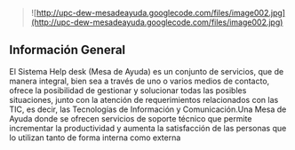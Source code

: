 > ![http://upc-dew-mesadeayuda.googlecode.com/files/image002.jpg](http://upc-dew-mesadeayuda.googlecode.com/files/image002.jpg)

## Información General ##

El Sistema Help desk (Mesa de Ayuda) es un conjunto de servicios, que de manera integral, bien sea a través de uno o varios medios de contacto, ofrece la posibilidad de gestionar y solucionar todas las posibles situaciones, junto con la atención de requerimientos relacionados con las TIC, es decir, las Tecnologías de Información y Comunicación.Una Mesa de Ayuda donde se ofrecen servicios de soporte técnico que permite incrementar la productividad y aumenta la satisfacción de las personas que lo utilizan tanto de forma interna como externa

